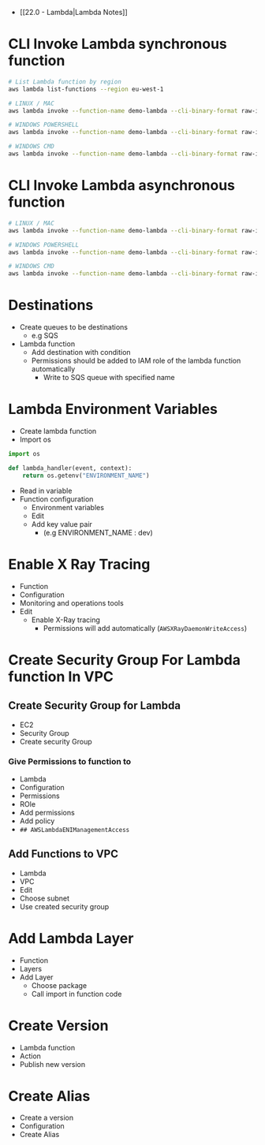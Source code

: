 - [[22.0 - Lambda|Lambda Notes]]

# CLI Invoke Lambda synchronous function

```bash
# List Lambda function by region
aws lambda list-functions --region eu-west-1

# LINUX / MAC
aws lambda invoke --function-name demo-lambda --cli-binary-format raw-in-base64-out --payload '{"key1": "value1", "key2": "value2", "key3": "value3" }' --region eu-west-2 response.json

# WINDOWS POWERSHELL
aws lambda invoke --function-name demo-lambda --cli-binary-format raw-in-base64-out --payload '{\"key1\": \"value1\", \"key2\": \"value2\", \"key3\": \"value3\" }' --region eu-west-1 response.json

# WINDOWS CMD
aws lambda invoke --function-name demo-lambda --cli-binary-format raw-in-base64-out --payload "{""key1"":""value1"",""key2"":""value2"",""key3"":""value3""}" --region eu-west-1 response.json
```

# CLI Invoke Lambda asynchronous function

```bash
# LINUX / MAC
aws lambda invoke --function-name demo-lambda --cli-binary-format raw-in-base64-out --payload '{"key1": "value1", "key2": "value2", "key3": "value3" }' --invocation-type Event --region eu-west-1 response.json

# WINDOWS POWERSHELL
aws lambda invoke --function-name demo-lambda --cli-binary-format raw-in-base64-out --payload '{\"key1\": \"value1\", \"key2\": \"value2\", \"key3\": \"value3\" }' --invocation-type Event --region eu-west-1 response.json

# WINDOWS CMD
aws lambda invoke --function-name demo-lambda --cli-binary-format raw-in-base64-out --payload "{""key1"":""value1"",""key2"":""value2"",""key3"":""value3""}" --invocation-type Event --region eu-west-1 response.json
```

# Destinations

- Create queues to be destinations
	- e.g SQS
- Lambda function
	- Add destination with condition
	- Permissions should be added to IAM role of the lambda function automatically
		- Write to SQS queue with specified name

# Lambda Environment Variables

- Create lambda function
- Import os
```python
import os

def lambda_handler(event, context):
    return os.getenv("ENVIRONMENT_NAME")
```
- Read in variable
- Function configuration
	- Environment variables
	- Edit
	- Add key value pair 
		- (e.g ENVIRONMENT_NAME : dev)

# Enable X Ray Tracing

- Function
- Configuration
- Monitoring and operations tools
- Edit
	- Enable X-Ray tracing
		- Permissions will add automatically (`AWSXRayDaemonWriteAccess`)

# Create Security Group For Lambda function In VPC

## Create Security Group for Lambda
- EC2
- Security Group
- Create security Group

### Give Permissions to function to 
- Lambda
- Configuration
- Permissions
- ROle
- Add permissions
- Add policy
- `## AWSLambdaENIManagementAccess`

## Add Functions to VPC
- Lambda
- VPC
- Edit
- Choose subnet
- Use created security group

# Add Lambda Layer

- Function
- Layers
- Add Layer
	- Choose package
	- Call import in function code

# Create Version

- Lambda function
- Action 
- Publish new version

# Create Alias

- Create a version
- Configuration
- Create Alias